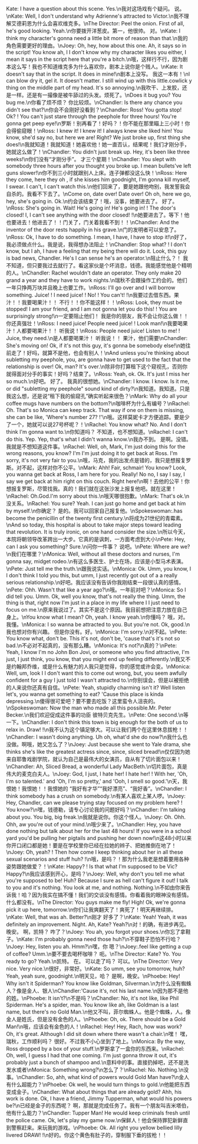 Kate: I have a question about this scene. Yes.\n我对这场戏有个疑问。 说。\nKate: Well, I don't understand why Adrienne's attracted to Victor.\n我不理解艾德莉恩为什么会喜欢维克多。\nThe Director: Peel the onion. First of all, he's good looking. Yeah.\n你要拨开洋葱皮。第一，他很帅。 对。\nKate: I think my character's gonna need a little bit more of reason than that.\n我的角色需要更好的理由。\nJoey: Oh, hey, how about this one. Ah, it says so in the script! You know ah, I I don't know why my character likes you either, I mean it says in the script here that you're a bitch.\n哦，这样行不行，因为剧本这么写！我也不知道维克多为什么喜欢你，剧本上说你是个贱人。\nKate: It doesn't say that in the script. It does in mine!\n剧本上没写。 我这一本有！\nI can blow dry it, gel it. It doesn't matter. I still wind up with this little.cowlick y thing on the middle part of my head. It's so annoying.\n我吹干、上发胶，还是一样。还是有一撮像是被牛舔过的头发。烦死了。\nDoes it bug you? You bug me.\n你看了烦不烦？ 你比较烦。\nChandler: Is there any chance you didn't see that?\n你会不会刚好没看到？\nChandler: Ross! You gotta stop! Ok? ! You can't just stare through the peephole for three hours! You're gonna get peep eye!\n罗斯！别再看了！好吗？！你不能在那里瞄上三小时！你会得偷窥眼！\nRoss: I knew it! I knew it! I always knew she liked him! You know, she'd say no, but here we are! Right? We just broke up, first thing she does!\n我就知道！我就知道！她喜欢他！她一直否认，结果呢！我们才刚分手，她就这么做了！\nChandler: You didn't just break up. Hey, it's been like three weeks!\n你们没有“才刚分手”。 才三个星期！\nChandler: You slept with somebody three hours after you thought you broke up. I mean bullets've left guns slower!\n你不到三小时就跟别人上床。连子弹都没这么快！\nRoss: Here they come, here they oh , if she kisses him goodnight, I'm gonna kill myself, I swear. I can't, I can't watch this.\n他们回来了，要是她跟他吻别，我发誓我会自杀的。我看不下去了。\nCome on, date over! Date over! Oh oh, here we go, hey, she's going in. Ok.\n约会该结束了！哦，没事，她要进去了。 好了。\nRoss: She's going in. Wait! He's going in! He's going in! ! The door's closed! I, I can't see anything with the door closed! !\n她要进去了。等下！他也要进去！他进去了！！门关了，门关着我看不到！！\nChandler: And the inventor of the door rests happily in his grave.\n门的发明者可以安息了。\nRoss: Ok, I have to do something. I mean, I have, I have to stop it!\n好了，我必须做点什么。我是说，我得想办法阻止！\nChandler: Stop what? ! I don't know, but I ah, I have a feeling that my being there will do it. Look, this guy is bad news, Chandler. He's I can sense he's an operator.\n阻止什么？！ 我不知道，但只要我过去就行了。看这家伙是个坏消息，钱德。我能感觉他是个精明的人。\nChandler: Rachel wouldn't date an operator. They only make 20 grand a year and they have to work nights.\n瑞秋不会跟操作工约会的。他们一年只挣两万块并且晚上也要工作。\nRoss: I'll go over and I will borrow something. Juice! ! I need juice! ! No! ! You can't! !\n我要过去借东西。果汁！！我要喝果汁！！ 不行！！你不能这样！！\nRoss: Look, they must be stopped! I am your friend, and I am not gonna let you do this! ! You are surprisingly strong!\n一定要阻止他们！ 我是你的朋友，我不会让你这么做！！你还真强壮！\nRoss: I need juice! People need juice! ! Look man!\n我要喝果汁！人都要喝果汁！！ 听我说！\nRoss: People need juice! Listen to me! ! Juice, they need.\n是人都要喝果汁！ 听我说！！ 果汁，他们需要\nChandler: She's moving on! Ok, if it's not this guy, it's gonna be somebody else!\n她往前走了！好吗，就算不是他，也会有别人！\nAnd unless you're thinking about subletting my peephole, you, are gonna have to get used to the fact that the relationship is over! Ok, man? It's over.\n除非你打算租下这个窥视孔，否则你就得面对分手的事实！好吗？结束了。\nRoss: Yeah, ok. Ok. It's just I miss her so much.\n好吧。 好了。 我真的很想她。\nChandler: I know. I know. Is it me, or did "subletting my peephole" sound kind of dirty?\n我知道。我知道。只是我这么想，还是说“租下我的偷窥孔”确实听起来很色？\nMark: Why do all your coffee mugs have numbers on the bottom?\n咖啡杯为什么有编号？\nRachel: Oh. That's so Monica can keep track. That way if one on them is missing, she can be like, 'Where's number 27? !'\n哦。这样莫妮卡才方便追踪。要是少了一个，她就可以说27号杯呢？！\nRachel: You know what? No. And I don't think I'm gonna want to.\n你知道吗？ 不知道，也不想知道。\nRachel: I can't do this. Yep. Yep, that's what I didn't wanna know.\n我办不到。 是啊。没错。我就是不想知道这件事。\nRachel: Well, oh, Mark, I'm just doing this for the wrong reasons, you know? I'm I'm just doing it to get back at Ross. I'm sorry, it's not very fair to you.\n哦，马克，我的出发点是错的，我只是想报复罗斯。对不起，这样对你不公平。\nMark: Ahh! Fair, schmair! You know? Look, you wanna get back at Ross, I am here for you. Really! No no, I say I say, I say we get back at him right on this couch. Right here!\n啊！去他的公平！你想报复罗斯，尽管找我。真的！我们就在这张沙发上报复他吧。就在这里！\nRachel: Oh.God.I'm sorry about this.\n哦天哪很抱歉。\nMark: That's ok.\n没关系。\nRachel: You sure? Yeah. I can just go home and get back at him by myself.\n你确定？ 是的。我可以回家自己报复他。\nSpokeswoman:.has become the penicillin of the twenty first century.\n将成为21世纪的青霉素。\nAnd so today, this hospital is about to take major steps toward leading that revolution. It is truly ironic, on one hand consider the size.\n所以今天，本院将朝领导改革跨出一大步。它真的是讽刺，一方面考虑到大小\nPete: Hey, can I ask you something? Sure.\n问你一件事？ 说吧。\nPete: Where are we?\n我们在哪里？\nMonica: Well, without all these doctors and nurses, I'm gonna say, midget rodeo.\n有这么多医生、护士在场，应该是小型马术表演。\nPete: Just tell me the truth.\n跟我说实话。\nMonica: Ok. Umm, you know, I I don't think I told you this, but umm, I just recently got out of a a really serious relationship.\n好吧。我应该没有告诉你我刚结束一段很认真的感情。\nPete: Ohh. Wasn't that like a year ago?\n哦。一年前对吧？\nMonica: So I did tell you. Umm. Ok, well you know, that's not really the thing. Umm, the thing is that, right now I'm just in a place in my life where I I just need to focus on me.\n原来我说过了。其实不是这个原因。我目前想把注意力放在自己身上。\nYou know what I mean? Oh, yeah. I know yeah.\n你懂吗？ 哦，对。我懂。\nMonica: I so wanna be attracted to you. But you're not. Ok, good.\n我也想对你有兴趣。 但是你没有。好。\nMonica: I'm sorry.\n对不起。\nPete: You know what, don't be. This it's not, don't be, 'cause that's it's not so bad.\n不必对不起真的，没有那么糟。\nMonica: It's not?\n真的？\nPete: Yeah, I know I'm no John Bon Jovi, or someone who you find attractive, I'm just, I just think, you know, that you might end up feeling differently.\n我又不是约翰邦乔维，或是什么有魅力的人我只是觉得，你的感觉或许会变。\nMonica: Well, um, look I I don't want this to come out wrong, but, you seem awfully confident for a guy I just told I wasn't attracted to.\n你别误会，但是以被拒绝的人来说你还真有自信。\nPete: Yeah, stupidly charming isn't it? Well listen let's, you wanna get something to eat? 'Cause this place is kinda depressing.\n傻得很可爱吧？要不要去吃饭？这里蛮令人沮丧的。\nSpokeswoman: Now the man who made all this possible.Mr. Peter Becker.\n我们欢迎促成这件事的功臣 彼特贝克先生。\nPete: One second.\n等一下。\nChandler: I don't think this town is big enough for the both of us to relax in. Draw! !\n我不认为这个镇足够大。可以让我们两个在这里休息拔枪！！\nChandler: I wasn't doing anything. Uh oh, what'd she do now?\n我什么也没做。啊哦，她又怎么了？\nJoey: Just because she went to Yale drama, she thinks she's like the greatest actress since, since, sliced bread!\n仅仅因为她来自耶鲁戏剧学院，就认为自己是最伟大的女演员，自从有了切片面包以来！\nChandler: Ah, Sliced Bread, a wonderful Lady MacBeth.\n切片面包，真是伟大的麦克白夫人。\nJoey: God, I just, I hate her! I hate her! ! With her, 'Oh, I'm so talented.' and 'Oh, I'm so pretty,' and 'Ooh, I smell so good.'\n天，我恨她！我恨她！！我恨她的 “我好有才华”“我好漂亮”、“我好香”。\nChandler: I think somebody has a crush on somebody.\n有某人喜欢上某人啰。\nJoey: Hey, Chandler, can we please trying stay focused on my problem here? ! You know?\n嘿，钱德勒，请专心讨论我的问题好吗？\nChandler: I'm talking about you. You big, big freak.\n我就是说你。你这个怪人。\nJoey: Oh. Ohh. Ohh, aw you're out of your mind.\n哦少来了。\nChandler: Hey, you have done nothing but talk about her for the last 48 hours! If you were in a school yard you'd be pulling her pigtails and pushing her down now!\n这48小时以来你开口闭口都是她！要是在学校里你已经在拉她的辫子、把她推倒在地了！\nJoey: Oh, yeah? ! Then how come I keep thinking about her in all these sexual scenarios and stuff huh? !\n哦，是吗？！那为什么我老是想着要用各种姿势跟她做爱？！\nKate: Happy? ! Is that what I'm supposed to be Vic? Happy?\n我应该感到开心，是吗？\nJoey: Well, why don't you tell me what you're supposed to be! Huh? Because I sure as hell can't figure it out! I talk to you and it's nothing. You look at me, and nothing. Nothing.\n不如由你来告诉我！哈？因为我实在搞不懂！我们的交谈没有感情。你看着我的眼神没有感情。什么都没有。\nThe Director: You guys make me fly! High! Ok, we're gonna pick it up here, tomorrow.\n你们让我爽翻天了！爽死了！明天再继续排。\nKate: Well, that was ah. Better?\n刚才 好多了？\nKate: Yeah! Yeah, it was definitely an improvement. Night. Ah, Kate? Yeah?\n对！的确，有进步再见。晚安。 啊，凯特？ 咋了？\nJoey: You ah, you forgot your shoes.\n你忘了拿鞋子。\nKate: I'm probably gonna need those huh?\n不穿鞋子恐怕不行哈？\nJoey: Hey, listen you ah. Hmm?\n嘿，你 嗯？\nJoey:.feel like getting a cup of coffee? Umm.\n要不要去喝杯咖啡？ 呃。\nThe Director: Kate? Yo. You ready to go? Yeah.\n凯特。 在。 可以走了吗？ 可以。\nThe Director: Very nice. Very nice.\n很好，非常好。\nKate: So umm, see you tomorrow, huh? Yeah, yeah sure, goodnight.\n明天见，哈？ 是啊，晚安。\nPhoebe: Hey! Why isn't it Spiderman? You know like Goldman, Silverman.\n为什么没有蜘蛛人？像是金人、银人\nChandler:'Cause it's, not his last name.\n因为那不是他的姓。\nPhoebe: It isn't?\n不是吗？\nChandler: No, it's not like, like Phil Spiderman. He's a spider, man. You know like ah, like Goldman is a last name, but there's no Gold Man.\n他又不叫，菲尔蜘蛛人。他是个蜘蛛，人。像金人是姓氏，但是没有金色的人。\nPhoebe: Oh, ok. There should be a Gold Man!\n哦，应该会有金色的人！\nRachel: Hey! Hey, Rach, how was work? Oh, it's great. Although I did sit down where there wasn't a chair.\n嘿！ 嘿，瑞秋，工作顺利吗？ 很好。不过我不小心坐到了地上。\nMonica: By the way, Ross dropped by a box of your stuff.\n罗斯拿了一盒你的东西来。\nRachel: Oh, well, I guess I had that one coming. I'm just gonna throw it out, it's probably just a bunch of shampoo and.\n意料中的事。直接扔掉吧，还不是洗发水或者\nMonica: Something wrong?\n怎么了？\nRachel: No. Nothing.\n没事。\nChandler: So, ahh, what kind of powers would Gold Man have?\n金人有什么超能力？\nPhoebe: Ok well, he would turn things to gold.\n他能把东西变成金子。\nChandler: What about things that are already gold? Ahh, his work is done. Ok, I have a friend, Jimmy Tupperman, what would his powers be?\n已经是金子的东西呢？ 啊，那就是完成任务了。我有一个朋友叫吉米塔伯，他有什么能力？\nChandler: Tupper Man! He would keep criminals fresh until the police came. Ok, let's play my game now.\n保鲜人！他会保持罪犯新鲜直到警察赶来。来玩我的游戏。\nPhoebe: Ok. All right you yellow bellied lilly livered DRAW! !\n好的。你这个黄色有肚子的，穿制服下垂的拔枪！！
        